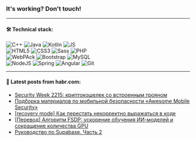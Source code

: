 ### It's working? Don't touch!

---

#### 🛠️ Technical stack:

![C++](https://img.shields.io/badge/C++-informational?logo=c%2B%2B&style=flat&logoColor=white&color=9C033A)
![Java](https://img.shields.io/badge/Java-informational?logo=java&style=flat&logoColor=white&color=007396)
![Kotlin](https://img.shields.io/badge/Kotlin-informational?logo=Kotlin&style=flat&logoColor=white&color=0095D5)
![JS](https://img.shields.io/badge/JS-informational?logo=javaScript&style=flat&logoColor=black&color=F7Df1E) <br>
![HTML5](https://img.shields.io/badge/HTML5-informational?logo=html5&style=flat&logoColor=white&color=E34F26)
![CSS3](https://img.shields.io/badge/CSS3-informational?logo=css3&style=flat&logoColor=white&color=157286)
![Sass](https://img.shields.io/badge/Saas-informational?logo=sass&style=flat&logoColor=white&color=hotpink)
![PHP](https://img.shields.io/badge/PHP-informational?logo=php&style=flat&logoColor=white&color=777BB4) <br>
![WebPAck](https://img.shields.io/badge/WebPack-informational?logo=webPack&style=flat&logoColor=white&color=FF6F00)
![Bootstrap](https://img.shields.io/badge/Bootstrap-informational?logo=Bootstrap&style=flat&logoColor=white&color=7952B3)
![MySQL](https://img.shields.io/badge/MySQL-informational?logo=MySQL&style=flat&logoColor=white&color=00f) <br>
![NodeJS](https://img.shields.io/badge/NodeJS-informational?logo=node.js&style=flat&logoColor=white&color=43853D)
![Spring](https://img.shields.io/badge/Spring-informational?logo=Spring&style=flat&logoColor=white&color=0A9EDC)
![Angular](https://img.shields.io/badge/Vue-informational?logo=vue.js&style=flat&logoColor=white&color=red)
![Git](https://img.shields.io/badge/Git-informational?logo=git&style=flat&logoColor=white&color=darkorange)

___

#### 💬 Latest posts from habr.com:

<!-- BLOG-POST-LIST:START -->
- [Security Week 2215: криптокошелек со встроенным трояном](https://habr.com/ru/post/660237/?utm_source=habrahabr&utm_medium=rss&utm_campaign=660237)
- [Подборка материалов по мобильной безопасности «Awesome Mobile Security»](https://habr.com/ru/post/660179/?utm_source=habrahabr&utm_medium=rss&utm_campaign=660179)
- [[recovery mode] Как перестать некорректно выражаться в коде](https://habr.com/ru/post/660201/?utm_source=habrahabr&utm_medium=rss&utm_campaign=660201)
- [[Перевод] Алгоритм FSDP: ускорение обучения ИИ-моделей и сокращение количества GPU](https://habr.com/ru/post/659497/?utm_source=habrahabr&utm_medium=rss&utm_campaign=659497)
- [Руководство по Supabase. Часть 2](https://habr.com/ru/post/660183/?utm_source=habrahabr&utm_medium=rss&utm_campaign=660183)
<!-- BLOG-POST-LIST:END -->
